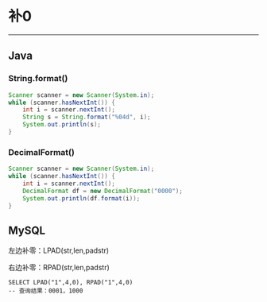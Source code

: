 # 补0

---

## Java

### String.format()

```java
Scanner scanner = new Scanner(System.in);
while (scanner.hasNextInt()) {
    int i = scanner.nextInt();
    String s = String.format("%04d", i);
    System.out.println(s);
}
```

### DecimalFormat()

```java
Scanner scanner = new Scanner(System.in);
while (scanner.hasNextInt()) {
    int i = scanner.nextInt();
    DecimalFormat df = new DecimalFormat("0000");
    System.out.println(df.format(i));
}
```

## MySQL

左边补零：LPAD(str,len,padstr)

右边补零：RPAD(str,len,padstr)

```mysql
SELECT LPAD("1",4,0), RPAD("1",4,0)
-- 查询结果：0001，1000
```